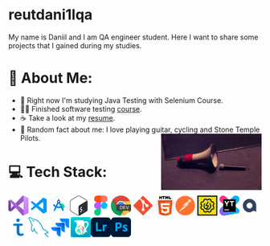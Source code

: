 # reutdani1lqa

My name is Daniil and I am QA engineer student. Here I want to share some projects that I gained during my studies.

# 💫 About Me:
- 💢 Right now I'm studying Java Testing with Selenium Course.
- 👩‍💻 Finished software testing [course](https://drive.google.com/file/d/1uZAMwS7Z9lq6vdX-chYZvD41Swz9LzZF/view?usp=drive_link).
- ☕ Take a look at my [resume](https://drive.google.com/file/d/1G44akYksEdiI15ynK8sRDI7l2-QT9dSd/view?usp=drive_link).
- 🎸 Random fact about me: I love playing guitar, cycling and Stone Temple Pilots. <img src="https://github.com/reutdani1lqa/reutdani1lqa/blob/main/images/gif.gif" style="float: right; margin-left: 10px; width: 200px; display: inline-block;">

# 💻 Tech Stack:
<img src="https://github.com/reutdani1lqa/reutdani1lqa/blob/main/images/vs.png" width="40" height="40"><img src="https://github.com/reutdani1lqa/reutdani1lqa/blob/main/images/vscode.png" width="40" height="40"><img src="https://github.com/reutdani1lqa/reutdani1lqa/blob/main/images/android-studio.png" width="40" height="40"><img src="https://github.com/reutdani1lqa/reutdani1lqa/blob/main/images/bash.png" width="40" height="40"> <img src="https://github.com/reutdani1lqa/reutdani1lqa/blob/main/images/figma.png" width="40" height="40"><img src="https://github.com/reutdani1lqa/reutdani1lqa/blob/main/images/devtools.png" width="40" height="40"> <img src="https://github.com/reutdani1lqa/reutdani1lqa/blob/main/images/Git.png" width="40" height="40"> <img src="https://github.com/reutdani1lqa/reutdani1lqa/blob/main/images/html5.png" width="40" height="40"><img src="https://github.com/reutdani1lqa/reutdani1lqa/blob/main/images/postman.png" width="40" height="40">  <img src="https://github.com/reutdani1lqa/reutdani1lqa/blob/main/images/soapui.png" width="40" height="40"> <img src="https://github.com/reutdani1lqa/reutdani1lqa/blob/main/images/youtrack.png" width="40" height="40"><img src="https://github.com/reutdani1lqa/reutdani1lqa/blob/main/images/Qase.png" width="40" height="40"><img src="https://github.com/reutdani1lqa/reutdani1lqa/blob/main/images/test-it.png" width="40" height="40"><img src="https://github.com/reutdani1lqa/reutdani1lqa/blob/main/images/mysql.png" width="40" height="40">  <img src="https://github.com/reutdani1lqa/reutdani1lqa/blob/main/images/jira.png" width="40" height="40"><img src="https://github.com/reutdani1lqa/reutdani1lqa/blob/main/images/charles.png" width="40" height="40"><img src="https://github.com/reutdani1lqa/reutdani1lqa/blob/main/images/lightroom.png" width="40" height="40"><img src="https://github.com/reutdani1lqa/reutdani1lqa/blob/main/images/photoshop.png" width="40" height="40">
